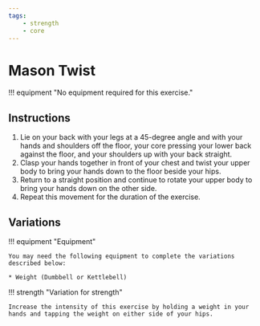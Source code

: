 ```yaml
---
tags:
    - strength
    - core
---
```


#  Mason Twist

!!! equipment "No equipment required for this exercise."

## Instructions

1. Lie on your back with your legs at a 45-degree angle and with your hands and shoulders off the floor, your core pressing your lower back against the floor, and your shoulders up with your back straight.
2. Clasp your hands together in front of your chest and twist your upper body to bring your hands down to the floor beside your hips.
3. Return to a straight position and continue to rotate your upper body to bring your hands down on the other side.
4. Repeat this movement for the duration of the exercise.

## Variations

!!! equipment "Equipment"

    You may need the following equipment to complete the variations described below:

    * Weight (Dumbbell or Kettlebell)

!!! strength "Variation for strength"

    Increase the intensity of this exercise by holding a weight in your hands and tapping the weight on either side of your hips.